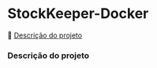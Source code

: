 # StockKeeper-Docker

:small_blue_diamond: [Descrição do projeto](#descrição-do-projeto)

















































### Descrição do projeto
